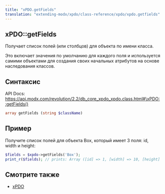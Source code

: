 ```yaml
---
title: "xPDO.getFields"
translation: "extending-modx/xpdo/class-reference/xpdo/xpdo.getfields"
---
```


## xPDO::getFields

Получает список полей (или столбцов) для объекта по имени класса.

Это включает значения по умолчанию для каждого поля и используется самими объектами для создания своих начальных атрибутов на основе наследования классов.

## Синтаксис

API Docs: <https://api.modx.com/revolution/2.2/db_core_xpdo_xpdo.class.html#\xPDO::getFields()>

```php
array getFields (string $className)
```

## Пример

Получите список полей для объекта Box, который имеет 3 поля: id, width и height:

```php
$fields = $xpdo->getFields('Box');
print_r($fields); // prints: Array ([id] => 1, [width] => 10, [height] => 23)
```

## Смотрите также

-   [xPDO](extending-modx/xpdo "xPDO")
